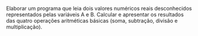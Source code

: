 Elaborar um programa que leia dois valores numéricos reais desconhecidos
representados pelas variáveis A e B. Calcular e apresentar os resultados das quatro
operações aritméticas básicas (soma, subtração, divisão e multiplicação).